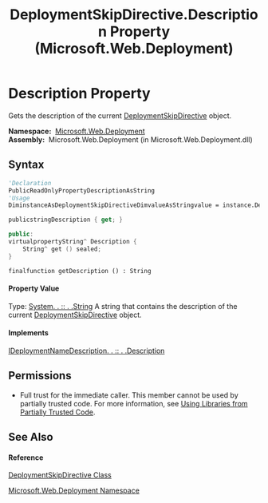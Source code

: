 ﻿---
title: DeploymentSkipDirective.Description Property  (Microsoft.Web.Deployment)
TOCTitle: Description Property
ms:assetid: P:Microsoft.Web.Deployment.DeploymentSkipDirective.Description
ms:mtpsurl: https://msdn.microsoft.com/en-us/library/microsoft.web.deployment.deploymentskipdirective.description(v=VS.90)
ms:contentKeyID: 20209275
ms.date: 05/02/2012
mtps_version: v=VS.90
f1_keywords:
- Microsoft.Web.Deployment.DeploymentSkipDirective.Description
- Microsoft.Web.Deployment.DeploymentSkipDirective.get_Description
dev_langs:
- CSharp
- JScript
- VB
- c++
api_location:
- Microsoft.Web.Deployment.dll
api_name:
- Microsoft.Web.Deployment.DeploymentSkipDirective.Description
- Microsoft.Web.Deployment.DeploymentSkipDirective.get_Description
api_type:
- Managed
topic_type:
- apiref
- kbSyntax
product_family_name: VS
ROBOTS: INDEX,FOLLOW
---

# Description Property

Gets the description of the current [DeploymentSkipDirective](deploymentskipdirective-class-microsoft-web-deployment.md) object.

**Namespace:**  [Microsoft.Web.Deployment](microsoft-web-deployment-namespace.md)  
**Assembly:**  Microsoft.Web.Deployment (in Microsoft.Web.Deployment.dll)

## Syntax

``` vb
'Declaration
PublicReadOnlyPropertyDescriptionAsString
'Usage
DiminstanceAsDeploymentSkipDirectiveDimvalueAsStringvalue = instance.Description
```

``` csharp
publicstringDescription { get; }
```

``` c++
public:
virtualpropertyString^ Description {
    String^ get () sealed;
}
```

``` jscript
finalfunction getDescription () : String
```

#### Property Value

Type: [System. . :: . .String](https://msdn.microsoft.com/en-us/library/s1wwdcbf\(v=vs.90\))  
A string that contains the description of the current [DeploymentSkipDirective](deploymentskipdirective-class-microsoft-web-deployment.md) object.  

#### Implements

[IDeploymentNameDescription. . :: . .Description](ideploymentnamedescription-description-property-microsoft-web-deployment.md)  

## Permissions

  - Full trust for the immediate caller. This member cannot be used by partially trusted code. For more information, see [Using Libraries from Partially Trusted Code](https://msdn.microsoft.com/en-us/library/8skskf63\(v=vs.90\)).

## See Also

#### Reference

[DeploymentSkipDirective Class](deploymentskipdirective-class-microsoft-web-deployment.md)

[Microsoft.Web.Deployment Namespace](microsoft-web-deployment-namespace.md)

